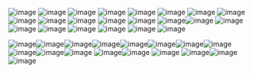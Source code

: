 ![image](https://github.com/user-attachments/assets/9d54ae7d-8fa7-4c06-9f8b-96ae30187691)
![image](https://github.com/user-attachments/assets/a86c7ae9-df72-4362-a409-bc77c98ca8ec)
![image](https://github.com/user-attachments/assets/2fe40224-d208-4f51-a260-f2acf7ec6166)
![image](https://github.com/user-attachments/assets/a58f6591-7801-4336-a1dd-7606ba8180a9)
![image](https://github.com/user-attachments/assets/b94c67b7-acaa-439e-b3ac-e1ec3e08dfaf)
![image](https://github.com/user-attachments/assets/3f1d553a-832a-4201-81e2-56acf6d46d1e)
![image](https://github.com/user-attachments/assets/affc91f5-44b2-419d-b5b8-f778a8b2436d)
![image](https://github.com/user-attachments/assets/d74a863c-cdf7-47b3-9655-85a1f02c6cf6)
![image](https://github.com/user-attachments/assets/3c3d9591-6563-497a-9274-83dff5d3aa16)
![image](https://github.com/user-attachments/assets/a8baf5e4-c9df-4246-81b2-4bf952b656a3)
![image](https://github.com/user-attachments/assets/48bab6a1-4948-4d24-957e-f62e9570aa34)
![image](https://github.com/user-attachments/assets/0bcb6c09-4351-44fd-be39-48ee855ec434)
![image](https://github.com/user-attachments/assets/e22ea9e4-bd16-4584-ac76-9776e24d2f36)
![image](https://github.com/user-attachments/assets/b87c826b-a029-47ad-9189-825a421c696b)![image](https://github.com/user-attachments/assets/af2c9b03-579c-4aca-a01c-b9839ddc7042)
![image](https://github.com/user-attachments/assets/dfb641fe-97a8-423d-8266-3ab57d34a7ee)
![image](https://github.com/user-attachments/assets/914a49a6-cfaf-40ce-b2a7-e6a7bde838fe)
![image](https://github.com/user-attachments/assets/d51056cc-1afa-4969-8068-78e476a8d630)
![image](https://github.com/user-attachments/assets/bdeeafaf-eec2-4ad6-b2e1-02a5ed2fda60)
![image](https://github.com/user-attachments/assets/66a5aecb-397f-42f6-bd6e-c371eb79adf1)
![image](https://github.com/user-attachments/assets/e69dfc04-2a4c-44f8-b1e0-da2fe3642867)
![image](https://github.com/user-attachments/assets/6591c708-ca38-4b41-b727-2f2334994f55)



![image](https://github.com/user-attachments/assets/cbf0a1f4-b089-4e04-9517-2b46bee6e07a)![image](https://github.com/user-attachments/assets/18fb96af-047b-4dcf-9b1e-c5c40f8e66f0)![image](https://github.com/user-attachments/assets/658d8ccc-2eab-4f5e-b3aa-954d84a8415e)![image](https://github.com/user-attachments/assets/9e1cfe21-3deb-4bd5-a946-90588c2fdf7e)![image](https://github.com/user-attachments/assets/fcbc10f8-a961-411a-a81e-d09124f62acd)![image](https://github.com/user-attachments/assets/e8cef510-8d95-4e1e-9310-ae4b8af74648)![image](https://github.com/user-attachments/assets/aad8d96f-1fe2-4ae7-8059-eacb4a2dccf3)![image](https://github.com/user-attachments/assets/07c827b3-86f3-4a8e-9141-084b942787b4)![image](https://github.com/user-attachments/assets/0e0cb7a7-c2b2-44f4-907e-45dacbdd1db1)![image](https://github.com/user-attachments/assets/0e6a339a-04d9-4916-ba58-55f0894f69a1)![image](https://github.com/user-attachments/assets/10e15bd4-516d-4f38-8d37-922b1019e5cb)
![image](https://github.com/user-attachments/assets/620695c2-ce5c-4e45-8866-8b049857dd9a)![image](https://github.com/user-attachments/assets/2190323c-5fc1-489e-9c40-7ea59e2857e4)
![image](https://github.com/user-attachments/assets/549b8253-487a-435c-b917-252a4edf060a)
![image](https://github.com/user-attachments/assets/69fcb5bf-5f51-47c3-b776-f5b48e898e6d)![image](https://github.com/user-attachments/assets/b3c1719b-e649-4523-a0ba-6045160d3d95)![image](https://github.com/user-attachments/assets/84f52842-1a9c-4d53-9be9-3cf3a82d821a)


























